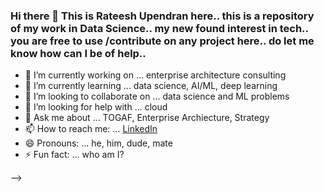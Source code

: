### Hi there 👋 This is Rateesh Upendran here.. this is a repository of my work in Data Science.. my new found interest in tech.. you are free to use /contribute on any project here.. do let me know how can I be of help..

- 🔭 I’m currently working on ... enterprise architecture consulting
- 🌱 I’m currently learning ... data science, AI/ML, deep learning
- 👯 I’m looking to collaborate on ... data science and ML problems
- 🤔 I’m looking for help with ... cloud
- 💬 Ask me about ... TOGAF, Enterprise Archiecture, Strategy
- 📫 How to reach me: ... [LinkedIn](www.linkedin.com/in/rateesh-upendran-0158512)
- 😄 Pronouns: ... he, him, dude, mate
- ⚡ Fun fact: ... who am I?

-->
